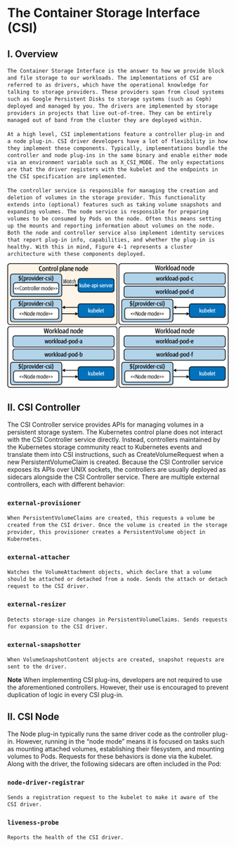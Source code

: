 # The Container Storage Interface (CSI)

## I. Overview
```
The Container Storage Interface is the answer to how we provide block and file storage to our workloads. The implementations of CSI are referred to as drivers, which have the operational knowledge for talking to storage providers. These providers span from cloud systems such as Google Persistent Disks to storage systems (such as Ceph) deployed and managed by you. The drivers are implemented by storage providers in projects that live out-of-tree. They can be entirely managed out of band from the cluster they are deployed within.

At a high level, CSI implementations feature a controller plug-in and a node plug-in. CSI driver developers have a lot of flexibility in how they implement these components. Typically, implementations bundle the controller and node plug-ins in the same binary and enable either mode via an environment variable such as X_CSI_MODE. The only expectations are that the driver registers with the kubelet and the endpoints in the CSI specification are implemented.

The controller service is responsible for managing the creation and deletion of volumes in the storage provider. This functionality extends into (optional) features such as taking volume snapshots and expanding volumes. The node service is responsible for preparing volumes to be consumed by Pods on the node. Often this means setting up the mounts and reporting information about volumes on the node. Both the node and controller service also implement identity services that report plug-in info, capabilities, and whether the plug-in is healthy. With this in mind, Figure 4-1 represents a cluster architecture with these components deployed.
```
![alt text](image.png)


## II. CSI Controller
The CSI Controller service provides APIs for managing volumes in a persistent storage system. The Kubernetes control plane does not interact with the CSI Controller service directly. Instead, controllers maintained by the Kubernetes storage community react to Kubernetes events and translate them into CSI instructions, such as CreateVolumeRequest when a new PersistentVolumeClaim is created. Because the CSI Controller service exposes its APIs over UNIX sockets, the controllers are usually deployed as sidecars alongside the CSI Controller service. There are multiple external controllers, each with different behavior:


### `external-provisioner`
```
When PersistentVolumeClaims are created, this requests a volume be created from the CSI driver. Once the volume is created in the storage provider, this provisioner creates a PersistentVolume object in Kubernetes.
```

### `external-attacher`
```
Watches the VolumeAttachment objects, which declare that a volume should be attached or detached from a node. Sends the attach or detach request to the CSI driver.
```

### `external-resizer`
```
Detects storage-size changes in PersistentVolumeClaims. Sends requests for expansion to the CSI driver.
```

### `external-snapshotter`
```
When VolumeSnapshotContent objects are created, snapshot requests are sent to the driver.
```

**Note**
When implementing CSI plug-ins, developers are not required to use the aforementioned controllers. However, their use is encouraged to prevent duplication of logic in every CSI plug-in.

## II. CSI Node

The Node plug-in typically runs the same driver code as the controller plug-in. However, running in the “node mode” means it is focused on tasks such as mounting attached volumes, establishing their filesystem, and mounting volumes to Pods. Requests for these behaviors is done via the kubelet. Along with the driver, the following sidecars are often included in the Pod:

### `node-driver-registrar`
```
Sends a registration request to the kubelet to make it aware of the CSI driver.
```

### `liveness-probe`
```
Reports the health of the CSI driver.
```
